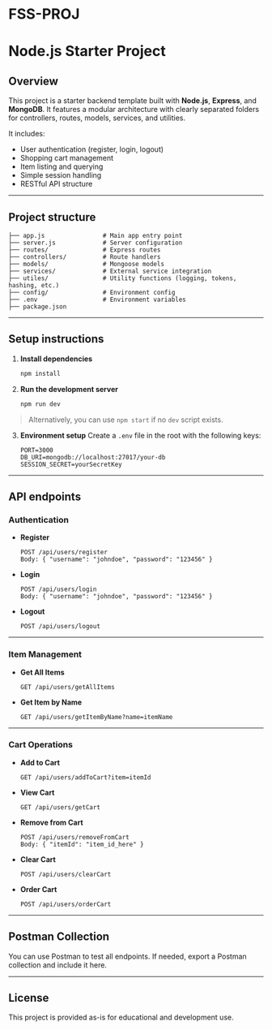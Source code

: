 # FSS-PROJ

# Node.js Starter Project

## Overview
This project is a starter backend template built with **Node.js**, **Express**, and **MongoDB**. It features a modular architecture with clearly separated folders for controllers, routes, models, services, and utilities.

It includes:
- User authentication (register, login, logout)
- Shopping cart management
- Item listing and querying
- Simple session handling
- RESTful API structure

---

## Project structure

```
├── app.js                # Main app entry point
├── server.js             # Server configuration
├── routes/               # Express routes
├── controllers/          # Route handlers
├── models/               # Mongoose models
├── services/             # External service integration
├── utiles/               # Utility functions (logging, tokens, hashing, etc.)
├── config/               # Environment config
├── .env                  # Environment variables
├── package.json
```

---

## Setup instructions

1. **Install dependencies**
   ```bash
   npm install
   ```

2. **Run the development server**
   ```bash
   npm run dev
   ```

> Alternatively, you can use `npm start` if no `dev` script exists.

3. **Environment setup**
   Create a `.env` file in the root with the following keys:
   ```
   PORT=3000
   DB_URI=mongodb://localhost:27017/your-db
   SESSION_SECRET=yourSecretKey
   ```

---

## API endpoints

### Authentication

- **Register**
  ```
  POST /api/users/register
  Body: { "username": "johndoe", "password": "123456" }
  ```

- **Login**
  ```
  POST /api/users/login
  Body: { "username": "johndoe", "password": "123456" }
  ```

- **Logout**
  ```
  POST /api/users/logout
  ```

---

### Item Management

- **Get All Items**
  ```
  GET /api/users/getAllItems
  ```

- **Get Item by Name**
  ```
  GET /api/users/getItemByName?name=itemName
  ```

---

### Cart Operations

- **Add to Cart**
  ```
  GET /api/users/addToCart?item=itemId
  ```

- **View Cart**
  ```
  GET /api/users/getCart
  ```

- **Remove from Cart**
  ```
  POST /api/users/removeFromCart
  Body: { "itemId": "item_id_here" }
  ```

- **Clear Cart**
  ```
  POST /api/users/clearCart
  ```

- **Order Cart**
  ```
  POST /api/users/orderCart
  ```

---

## Postman Collection

You can use Postman to test all endpoints. If needed, export a Postman collection and include it here.

---

## License

This project is provided as-is for educational and development use.
